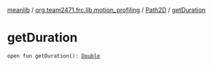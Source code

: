 [meanlib](../../index.md) / [org.team2471.frc.lib.motion_profiling](../index.md) / [Path2D](index.md) / [getDuration](./get-duration.md)

# getDuration

`open fun getDuration(): `[`Double`](https://kotlinlang.org/api/latest/jvm/stdlib/kotlin/-double/index.html)